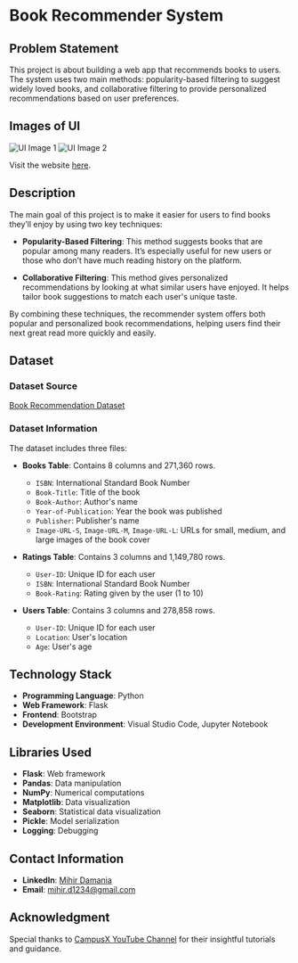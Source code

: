 # Book Recommender System

## Problem Statement
This project is about building a web app that recommends books to users. The system uses two main methods: popularity-based filtering to suggest widely loved books, and collaborative filtering to provide personalized recommendations based on user preferences.

## Images of UI
![UI Image 1]()
![UI Image 2]()

Visit the website [here]().

## Description
The main goal of this project is to make it easier for users to find books they’ll enjoy by using two key techniques:

- **Popularity-Based Filtering**: This method suggests books that are popular among many readers. It’s especially useful for new users or those who don’t have much reading history on the platform.

- **Collaborative Filtering**: This method gives personalized recommendations by looking at what similar users have enjoyed. It helps tailor book suggestions to match each user's unique taste.

By combining these techniques, the recommender system offers both popular and personalized book recommendations, helping users find their next great read more quickly and easily.

## Dataset
### Dataset Source
[Book Recommendation Dataset](https://www.kaggle.com/datasets/arashnic/book-recommendation-dataset)

### Dataset Information
The dataset includes three files:

- **Books Table**: Contains 8 columns and 271,360 rows.
  - `ISBN`: International Standard Book Number
  - `Book-Title`: Title of the book
  - `Book-Author`: Author's name
  - `Year-of-Publication`: Year the book was published
  - `Publisher`: Publisher's name
  - `Image-URL-S`, `Image-URL-M`, `Image-URL-L`: URLs for small, medium, and large images of the book cover

- **Ratings Table**: Contains 3 columns and 1,149,780 rows.
  - `User-ID`: Unique ID for each user
  - `ISBN`: International Standard Book Number
  - `Book-Rating`: Rating given by the user (1 to 10)

- **Users Table**: Contains 3 columns and 278,858 rows.
  - `User-ID`: Unique ID for each user
  - `Location`: User's location
  - `Age`: User's age

## Technology Stack
- **Programming Language**: Python
- **Web Framework**: Flask
- **Frontend**: Bootstrap
- **Development Environment**: Visual Studio Code, Jupyter Notebook

## Libraries Used
- **Flask**: Web framework
- **Pandas**: Data manipulation
- **NumPy**: Numerical computations
- **Matplotlib**: Data visualization
- **Seaborn**: Statistical data visualization
- **Pickle**: Model serialization
- **Logging**: Debugging

## Contact Information
- **LinkedIn**: [Mihir Damania](https://www.linkedin.com/in/mihirdamania/)
- **Email**: [mihir.d1234@gmail.com](mailto:mihir.d1234@gmail.com)

## Acknowledgment
Special thanks to [CampusX YouTube Channel](https://www.youtube.com/@campusx-official) for their insightful tutorials and guidance.
